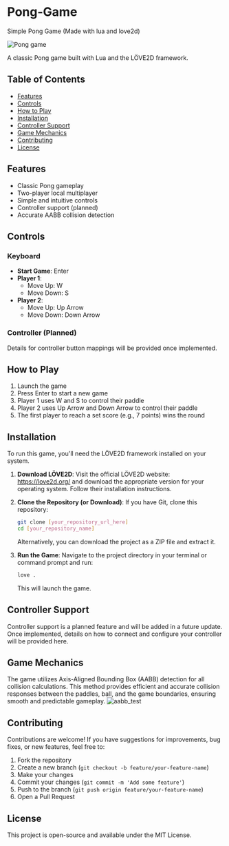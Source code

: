 # Pong-Game

Simple Pong Game (Made with lua and love2d)

![Pong game](https://github.com/user-attachments/assets/8b7ff584-b8e1-475a-8b1c-e8bdd0964d16)

A classic Pong game built with Lua and the LÖVE2D framework.

## Table of Contents

- [Features](#features)
- [Controls](#controls)
- [How to Play](#how-to-play)
- [Installation](#installation)
- [Controller Support](#controller-support)
- [Game Mechanics](#game-mechanics)
- [Contributing](#contributing)
- [License](#license)

## Features

- Classic Pong gameplay
- Two-player local multiplayer
- Simple and intuitive controls
- Controller support (planned)
- Accurate AABB collision detection

## Controls

### Keyboard

- **Start Game**: Enter
- **Player 1**:
  - Move Up: W
  - Move Down: S
- **Player 2**:
  - Move Up: Up Arrow
  - Move Down: Down Arrow

### Controller (Planned)

Details for controller button mappings will be provided once implemented.

## How to Play

1. Launch the game
2. Press Enter to start a new game
3. Player 1 uses W and S to control their paddle
4. Player 2 uses Up Arrow and Down Arrow to control their paddle
5. The first player to reach a set score (e.g., 7 points) wins the round

## Installation

To run this game, you'll need the LÖVE2D framework installed on your system.

1. **Download LÖVE2D**:
   Visit the official LÖVE2D website: https://love2d.org/ and download the appropriate version for your operating system. Follow their installation instructions.

2. **Clone the Repository (or Download)**:
   If you have Git, clone this repository:
   ```bash
   git clone [your_repository_url_here]
   cd [your_repository_name]
   ```
   Alternatively, you can download the project as a ZIP file and extract it.

3. **Run the Game**:
   Navigate to the project directory in your terminal or command prompt and run:
   ```bash
   love .
   ```
   This will launch the game.

## Controller Support

Controller support is a planned feature and will be added in a future update. Once implemented, details on how to connect and configure your controller will be provided here.

## Game Mechanics

The game utilizes Axis-Aligned Bounding Box (AABB) detection for all collision calculations. This method provides efficient and accurate collision responses between the paddles, ball, and the game boundaries, ensuring smooth and predictable gameplay.
![aabb_test](https://github.com/user-attachments/assets/a5739fcc-af8b-44be-910b-4fbd158d928e)

## Contributing

Contributions are welcome! If you have suggestions for improvements, bug fixes, or new features, feel free to:

1. Fork the repository
2. Create a new branch (`git checkout -b feature/your-feature-name`)
3. Make your changes
4. Commit your changes (`git commit -m 'Add some feature'`)
5. Push to the branch (`git push origin feature/your-feature-name`)
6. Open a Pull Request

## License

This project is open-source and available under the MIT License.
